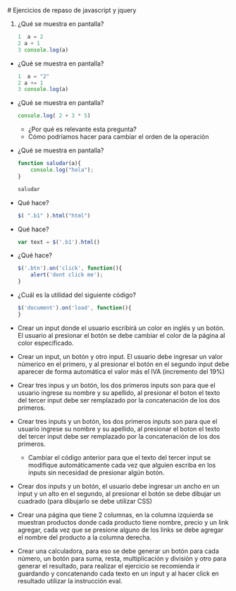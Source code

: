 <section>

# Ejercicios de repaso de javascript y jquery


1. ¿Qué se muestra en pantalla?

	~~~js
	1  a = 2
	2 a + 1
	3 console.log(a)
	~~~
- ¿Qué se muestra en pantalla?

	~~~js
	1  a = "2"
	2 a += 1
	3 console.log(a)
	~~~
- ¿Qué se muestra en pantalla?

	~~~js
	console.log( 2 + 3 * 5)
	~~~
	
	- ¿Por qué es relevante esta pregunta?
	- Cómo podríamos hacer para cambiar el orden de la operación
- ¿Qué se muestra en pantalla?

	~~~js
	function saludar(a){
		console.log("hola");
	}
	
	saludar
	~~~
- Qué hace?

	~~~js
	$( ".b1" ).html("html")
	~~~
- Qué hace?

	~~~js
	var text = $('.b1').html()
	~~~
- ¿Qué hace?

	~~~js
	$('.btn').on('click', function(){
		alert('dont click me');
	}
	~~~
- ¿Cuál es la utilidad del siguiente código?

	~~~js
	$('document').on('load', function(){
	}
	~~~
- Crear un input donde el usuario escribirá un color en inglés y un botón. El usuario al presionar el botón se debe cambiar el color de la página al color especificado.
- Crear un input, un botón y otro input. El usuario debe ingresar un valor númerico en el primero, y al presionar el botón en el segundo input debe aparecer de forma automática el valor más el IVA (incremento del 19%)
- Crear tres inpus y un botón, los dos primeros inputs son para que el usuario ingrese su nombre y su apellido, al presionar el boton el texto del tercer input debe ser remplazado por la concatenación de los dos primeros.
- Crear tres inputs y un botón, los dos primeros inputs son para que el usuario ingrese su nombre y su apellido, al presionar el boton el texto del tercer input debe ser remplazado por la concatenación de los dos primeros.
	-  Cambiar el código anterior para que el texto del tercer input se modifique automáticamente cada vez que alguien escriba en los inputs sin necesidad de presionar algún botón.
- Crear dos inputs y un botón, el usuario debe ingresar un ancho en un input y un alto en el segundo, al presionar el botón se debe dibujar un cuadrado (para dibujarlo se debe utilizar CSS)
- Crear una página que tiene 2 columnas, en la columna izquierda se muestran productos donde cada producto tiene nombre, precio y un link agregar, cada vez que se presione alguno de los links se debe agregar el nombre del producto a la columna derecha.
- Crear una calculadora, para eso se debe generar un botón para cada número, un botón para suma, resta, multiplicación y división y otro para generar el resultado, para realizar el ejercicio se recomienda ir  guardando y concatenando cada texto en un input y al hacer click en resultado utilizar la instrucción eval.

</section>


